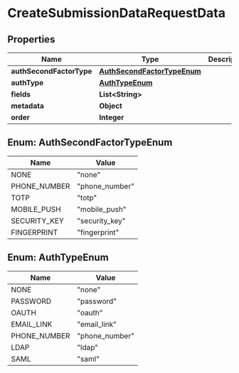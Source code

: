 

# CreateSubmissionDataRequestData


## Properties

| Name | Type | Description | Notes |
|------------ | ------------- | ------------- | -------------|
|**authSecondFactorType** | [**AuthSecondFactorTypeEnum**](#AuthSecondFactorTypeEnum) |  |  [optional] |
|**authType** | [**AuthTypeEnum**](#AuthTypeEnum) |  |  [optional] |
|**fields** | **List&lt;String&gt;** |  |  [optional] |
|**metadata** | **Object** |  |  [optional] |
|**order** | **Integer** |  |  [optional] |



## Enum: AuthSecondFactorTypeEnum

| Name | Value |
|---- | -----|
| NONE | &quot;none&quot; |
| PHONE_NUMBER | &quot;phone_number&quot; |
| TOTP | &quot;totp&quot; |
| MOBILE_PUSH | &quot;mobile_push&quot; |
| SECURITY_KEY | &quot;security_key&quot; |
| FINGERPRINT | &quot;fingerprint&quot; |



## Enum: AuthTypeEnum

| Name | Value |
|---- | -----|
| NONE | &quot;none&quot; |
| PASSWORD | &quot;password&quot; |
| OAUTH | &quot;oauth&quot; |
| EMAIL_LINK | &quot;email_link&quot; |
| PHONE_NUMBER | &quot;phone_number&quot; |
| LDAP | &quot;ldap&quot; |
| SAML | &quot;saml&quot; |



